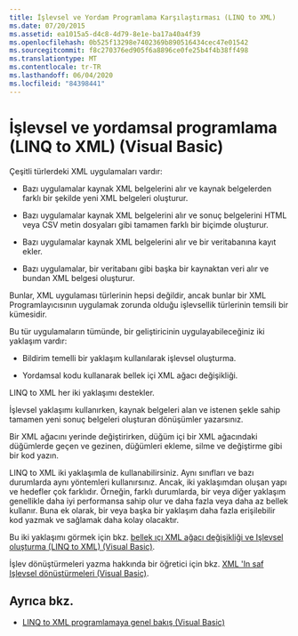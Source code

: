 ```yaml
---
title: İşlevsel ve Yordam Programlama Karşılaştırması (LINQ to XML)
ms.date: 07/20/2015
ms.assetid: ea1015a5-d4c8-4d79-8e1e-ba17a40a4f39
ms.openlocfilehash: 0b525f13298e7402369b890516434cec47e01542
ms.sourcegitcommit: f8c270376ed905f6a8896ce0fe25b4f4b38ff498
ms.translationtype: MT
ms.contentlocale: tr-TR
ms.lasthandoff: 06/04/2020
ms.locfileid: "84398441"
---
```

# <a name="functional-vs-procedural-programming-linq-to-xml-visual-basic"></a>İşlevsel ve yordamsal programlama (LINQ to XML) (Visual Basic)
Çeşitli türlerdeki XML uygulamaları vardır:  
  
- Bazı uygulamalar kaynak XML belgelerini alır ve kaynak belgelerden farklı bir şekilde yeni XML belgeleri oluşturur.  
  
- Bazı uygulamalar kaynak XML belgelerini alır ve sonuç belgelerini HTML veya CSV metin dosyaları gibi tamamen farklı bir biçimde oluşturur.  
  
- Bazı uygulamalar kaynak XML belgelerini alır ve bir veritabanına kayıt ekler.  
  
- Bazı uygulamalar, bir veritabanı gibi başka bir kaynaktan veri alır ve bundan XML belgesi oluşturur.  
  
 Bunlar, XML uygulaması türlerinin hepsi değildir, ancak bunlar bir XML Programlayıcısının uygulamak zorunda olduğu işlevsellik türlerinin temsili bir kümesidir.  
  
 Bu tür uygulamaların tümünde, bir geliştiricinin uygulayabileceğiniz iki yaklaşım vardır:  
  
- Bildirim temelli bir yaklaşım kullanılarak işlevsel oluşturma.  
  
- Yordamsal kodu kullanarak bellek içi XML ağacı değişikliği.  
  
 LINQ to XML her iki yaklaşımı destekler.  
  
 İşlevsel yaklaşımı kullanırken, kaynak belgeleri alan ve istenen şekle sahip tamamen yeni sonuç belgeleri oluşturan dönüşümler yazarsınız.  
  
 Bir XML ağacını yerinde değiştirirken, düğüm içi bir XML ağacındaki düğümlerde geçen ve gezinen, düğümleri ekleme, silme ve değiştirme gibi bir kod yazın.  
  
 LINQ to XML iki yaklaşımla de kullanabilirsiniz. Aynı sınıfları ve bazı durumlarda aynı yöntemleri kullanırsınız. Ancak, iki yaklaşımdan oluşan yapı ve hedefler çok farklıdır. Örneğin, farklı durumlarda, bir veya diğer yaklaşım genellikle daha iyi performansa sahip olur ve daha fazla veya daha az bellek kullanır. Buna ek olarak, bir veya başka bir yaklaşım daha fazla erişilebilir kod yazmak ve sağlamak daha kolay olacaktır.  
  
 Bu iki yaklaşımı görmek için bkz. [bellek ıçı XML ağacı değişikliği ve Işlevsel oluşturma (LINQ to XML) (Visual Basic)](in-memory-xml-tree-modification-vs-functional-construction.md).  
  
 İşlev dönüştürmeleri yazma hakkında bir öğretici için bkz. [XML 'In saf Işlevsel dönüştürmeleri (Visual Basic)](pure-functional-transformations-of-xml.md).  
  
## <a name="see-also"></a>Ayrıca bkz.

- [LINQ to XML programlamaya genel bakış (Visual Basic)](linq-to-xml-programming-overview.md)
